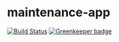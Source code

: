 # maintenance-app

[![Build Status](https://travis-ci.org/dhis2/maintenance-app.svg?branch=master)](https://travis-ci.org/dhis2/maintenance-app) [![Greenkeeper badge](https://badges.greenkeeper.io/interactive-apps/ards-maintanace.svg)](https://greenkeeper.io/)